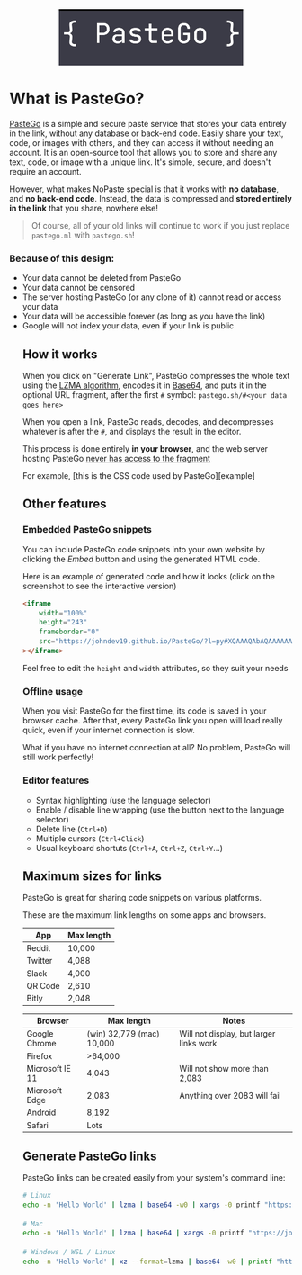 <div align="center">
  <img height="100" src="https://raw.githubusercontent.com/JohnDev19/PasteGo/main/IMG_20231015_103745.jpg">
</div>

# What is PasteGo?

[PasteGo](https://johndev19.github.io/PasteGo/) is a simple and secure paste service that stores your data entirely in the link, without any database or back-end code. Easily share your text, code, or images with others, and they can access it without needing an account. It is an open-source tool that allows you to store and share any text, code, or image with a unique link. It's simple, secure, and doesn't require an account.

However, what makes NoPaste special is that it works with **no database**, and **no back-end code**. Instead, the data is compressed and **stored entirely in the link** that you share, nowhere else!

> Of course, all of your old links will continue to work if you just replace `pastego.ml` with `pastego.sh`!

### Because of this design:

 <ul>
                <li>Your data <span>cannot be deleted</span> from PasteGo</li>
                <li>Your data <span>cannot be censored</span></li>
                <li>The server hosting PasteGo (or any clone of it) <span>cannot read or access</span> your data</li>
                <li>Your data will be accessible <span>forever</span> (as long as you have the link)</li>
                </li>
                <li>Google <span>will not index</span> your data, even if your link is public</li>

## How it works

When you click on "Generate Link", PasteGo compresses the whole text using the
[LZMA algorithm](https://en.wikipedia.org/wiki/Lempel%E2%80%93Ziv%E2%80%93Markov_chain_algorithm), encodes it in
[Base64](https://en.wikipedia.org/wiki/Base64), and puts it in the optional URL fragment, after the first `#` symbol: `pastego.sh/#<your data goes here>`

When you open a link, PasteGo reads, decodes, and decompresses whatever is after the `#`, and displays the result in the editor.

This process is done entirely **in your browser**, and the web server hosting PasteGo [never has access to the fragment](https://en.wikipedia.org/wiki/Fragment_identifier)

For example, [this is the CSS code used by PasteGo][example]

## Other features

### Embedded PasteGo snippets

You can include PasteGo code snippets into your own website by clicking the _Embed_ button and using the generated HTML code.

Here is an example of generated code and how it looks (click on the screenshot to see the interactive version)

```html
<iframe
    width="100%"
    height="243"
    frameborder="0"
    src="https://johndev19.github.io/PasteGo/?l=py#XQAAAQAbAQAAAAAAAAA0m0pnuFI8c+qagMoNTEcTIfyUWbZjtjmBYcmJSzoNwS5iVMWHzvowv3IPM0vOG5cjrtDRTSVP/0biTIrrahfmbkuMQBBeSiSGpaJOqYJiKmUDYn2Gp1RtWE6gm8fLHMB4eyZ3+rEbUQwWyMcmWqvZ7m96RUeFyZdYbE85JGvhghqF8cyPB0ZjV0OQWsDxn5O5ysMrIcL+pKPk89EtLjAHhA1LZL9F3hzAtTx7I+GlyrxhhXGxAN//CvtaAA=="
></iframe>
```

Feel free to edit the `height` and `width` attributes, so they suit your needs

### Offline usage

When you visit PasteGo for the first time, its code is saved in your browser cache. After that, every PasteGo link you open
will load really quick, even if your internet connection is slow.

What if you have no internet connection at all? No problem, PasteGo will still work perfectly!

### Editor features

-   Syntax highlighting (use the language selector)
-   Enable / disable line wrapping (use the button next to the language selector)
-   Delete line (`Ctrl+D`)
-   Multiple cursors (`Ctrl+Click`)
-   Usual keyboard shortuts (`Ctrl+A`, `Ctrl+Z`, `Ctrl+Y`...)

## Maximum sizes for links

PasteGo is great for sharing code snippets on various platforms.

These are the maximum link lengths on some apps and browsers.

| App     | Max length |
| ------- | ---------- |
| Reddit  | 10,000     |
| Twitter | 4,088      |
| Slack   | 4,000      |
| QR Code | 2,610      |
| Bitly   | 2,048      |

| Browser         | Max length                | Notes                                   |
| --------------- | ------------------------- | --------------------------------------- |
| Google Chrome   | (win) 32,779 (mac) 10,000 | Will not display, but larger links work |
| Firefox         | >64,000                   |                                         |
| Microsoft IE 11 | 4,043                     | Will not show more than 2,083           |
| Microsoft Edge  | 2,083                     | Anything over 2083 will fail            |
| Android         | 8,192                     |                                         |
| Safari          | Lots                      |                                         |

## Generate PasteGo links

PasteGo links can be created easily from your system's command line:

```bash
# Linux
echo -n 'Hello World' | lzma | base64 -w0 | xargs -0 printf "https://johndev19.github.io/PasteGo/#%s\n"

# Mac
echo -n 'Hello World' | lzma | base64 | xargs -0 printf "https://johndev19.github.io/PasteGo/#%s\n"

# Windows / WSL / Linux
echo -n 'Hello World' | xz --format=lzma | base64 -w0 | printf "https://johndev19.github.io/PasteGo/#%s\n" "$(cat -)"
```
